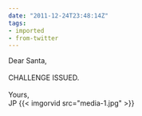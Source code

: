 ```yaml
---
date: "2011-12-24T23:48:14Z"
tags:
- imported
- from-twitter
---
```

Dear Santa,\
\
CHALLENGE ISSUED.\
\
Yours,\
JP {{< imgorvid src="media-1.jpg" >}}
